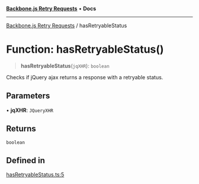 [**Backbone.js Retry Requests**](../README.md) • **Docs**

***

[Backbone.js Retry Requests](../README.md) / hasRetryableStatus

# Function: hasRetryableStatus()

> **hasRetryableStatus**(`jqXHR`): `boolean`

Checks if jQuery ajax returns a response with a retryable status.

## Parameters

• **jqXHR**: `JQueryXHR`

## Returns

`boolean`

## Defined in

[hasRetryableStatus.ts:5](https://github.com/VitorLuizC/backbone-retry-requests/blob/14d556d1e82ad412ae05820dfa42281537b039ee/src/hasRetryableStatus.ts#L5)
